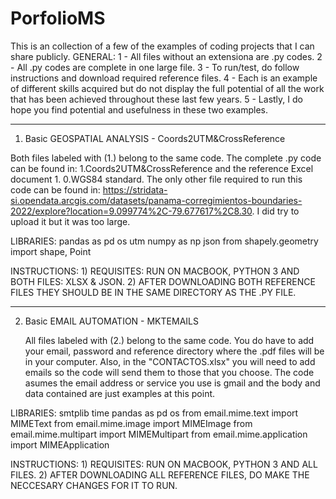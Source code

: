 # PorfolioMS
This is an collection of a few of the examples of coding projects that I can share publicly.
GENERAL:
   1 - All files without an extensiona are .py codes.
   2 - All .py codes are complete in one large file.
   3 - To run/test, do follow instructions and download required reference files.
   4 - Each is an example of different skills acquired but do not display the full potential of all the          work that has been achieved throughout these last few years. 
   5 - Lastly, I do hope you find potential and usefulness in these two examples.
____________________________________________________________________________________________________
1. Basic GEOSPATIAL ANALYSIS - Coords2UTM&CrossReference
   
  Both files labeled with (1.) belong to the same code. The complete .py code can be found in: 1.Coords2UTM&CrossReference and the reference Excel document 1. 0.WGS84 standard. The only other file required to run this code can be found in: https://stridata-si.opendata.arcgis.com/datasets/panama-corregimientos-boundaries-2022/explore?location=9.099774%2C-79.677617%2C8.30. I did try to upload it but it was too large.
  
   LIBRARIES:
    pandas as pd
    os
    utm
    numpy as np
    json
    from shapely.geometry import shape, Point

   INSTRUCTIONS: 
     1) REQUISITES: RUN ON MACBOOK, PYTHON 3 AND BOTH FILES: XLSX & JSON.
     2) AFTER DOWNLOADING BOTH REFERENCE FILES THEY SHOULD BE IN THE SAME DIRECTORY AS THE .PY FILE.
_____________________________________________________________________________________________________     
2. Basic EMAIL AUTOMATION - MKTEMAILS

   All files labeled with (2.) belong to the same code. You do have to add your email, password and reference directory where the .pdf files will be in your computer. Also, in the "CONTACTOS.xlsx" you will need to add emails so the code will send them to those that you choose. The code asumes the email address or service you use is gmail and the body and data contained are just examples at this point.
   
 LIBRARIES:
   smtplib
   time
   pandas as pd
   os
   from email.mime.text import MIMEText
   from email.mime.image import MIMEImage
   from email.mime.multipart import MIMEMultipart
   from email.mime.application import MIMEApplication

   INSTRUCTIONS: 
     1) REQUISITES: RUN ON MACBOOK, PYTHON 3 AND ALL FILES.
     2) AFTER DOWNLOADING ALL REFERENCE FILES, DO MAKE THE NECCESARY CHANGES FOR IT TO RUN.
   
   
